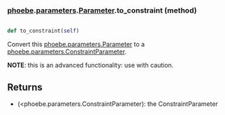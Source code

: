 ### [phoebe](phoebe.md).[parameters](phoebe.parameters.md).[Parameter](phoebe.parameters.Parameter.md).to_constraint (method)


```py

def to_constraint(self)

```



Convert this [phoebe.parameters.Parameter](phoebe.parameters.Parameter.md) to a
[phoebe.parameters.ConstraintParameter](phoebe.parameters.ConstraintParameter.md).

**NOTE**: this is an advanced functionality: use with caution.

Returns
--------
* (&lt;phoebe.parameters.ConstraintParameter): the ConstraintParameter

